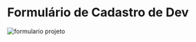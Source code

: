# Formulário de Cadastro de Dev

![formulario projeto](https://user-images.githubusercontent.com/82225853/146974805-99bfcaf5-c927-480e-aaba-0b26ce89b525.png)
